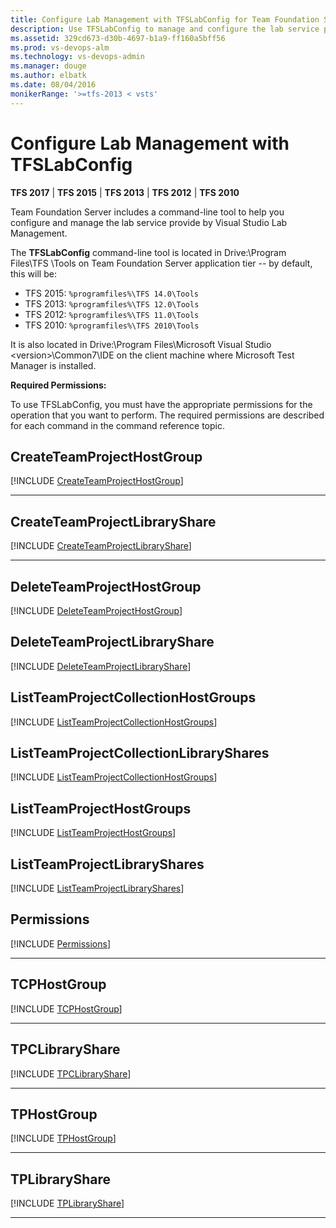 ```yaml
---
title: Configure Lab Management with TFSLabConfig for Team Foundation Server
description: Use TFSLabConfig to manage and configure the lab service provide by Visual Studio Lab Management.
ms.assetid: 329cd673-d30b-4697-b1a9-ff160a5bff56
ms.prod: vs-devops-alm
ms.technology: vs-devops-admin
ms.manager: douge
ms.author: elbatk
ms.date: 08/04/2016
monikerRange: '>=tfs-2013 < vsts'
---
```




# Configure Lab Management with TFSLabConfig

**TFS 2017** | **TFS 2015** | **TFS 2013** | **TFS 2012** | **TFS 2010**

Team Foundation Server includes a command-line tool to help you configure and manage the lab service provide by Visual Studio Lab Management.

The **TFSLabConfig** command-line tool is located in Drive:\Program Files\TFS <version>\Tools on Team Foundation Server application tier -- by default, this will be:
- TFS 2015: `%programfiles%\TFS 14.0\Tools`
- TFS 2013: `%programfiles%\TFS 12.0\Tools`
- TFS 2012: `%programfiles%\TFS 11.0\Tools`
- TFS 2010: `%programfiles%\TFS 2010\Tools`

It is also located in Drive:\Program Files\Microsoft Visual Studio &lt;version&gt;\Common7\IDE on the client machine where Microsoft Test Manager is installed.

**Required Permissions:**

To use TFSLabConfig, you must have the appropriate permissions for the operation that you want to perform. The required permissions are described for each command in the command reference topic.


## CreateTeamProjectHostGroup
[!INCLUDE [CreateTeamProjectHostGroup](_shared/CreateTeamProjectHostGroup.md)]
<hr/>

## CreateTeamProjectLibraryShare
[!INCLUDE [CreateTeamProjectLibraryShare](_shared/CreateTeamProjectLibraryShare.md)]
<hr/>

## DeleteTeamProjectHostGroup
[!INCLUDE [DeleteTeamProjectHostGroup](_shared/DeleteTeamProjectHostGroup.md)]

## DeleteTeamProjectLibraryShare
[!INCLUDE [DeleteTeamProjectLibraryShare](_shared/DeleteTeamProjectLibraryShare.md)]

## ListTeamProjectCollectionHostGroups
[!INCLUDE [ListTeamProjectCollectionHostGroups](_shared/ListTeamProjectCollectionHostGroups.md)]

## ListTeamProjectCollectionLibraryShares
[!INCLUDE [ListTeamProjectCollectionHostGroups](_shared/listteamprojectcollectionlibraryshares.md)]

## ListTeamProjectHostGroups
[!INCLUDE [ListTeamProjectHostGroups](_shared/listteamprojecthostgroups.md)]

## ListTeamProjectLibraryShares 
[!INCLUDE [ListTeamProjectLibraryShares](_shared/listteamprojectlibraryshares.md)]

## Permissions
[!INCLUDE [Permissions](_shared/permissions.md)]
<hr/>

## TCPHostGroup
[!INCLUDE [TCPHostGroup](_shared/tpchostgroup.md)]
<hr/>

## TPCLibraryShare
[!INCLUDE [TPCLibraryShare](_shared/tpclibraryshare.md)]
<hr/>

## TPHostGroup
[!INCLUDE [TPHostGroup](_shared/tphostgroup.md)]
<hr/>

## TPLibraryShare
[!INCLUDE [TPLibraryShare](_shared/tplibraryshare.md)]
<hr/>
